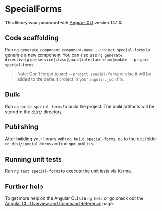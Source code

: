 # SpecialForms

This library was generated with [Angular CLI](https://github.com/angular/angular-cli) version 14.1.0.

## Code scaffolding

Run `ng generate component component-name --project special-forms` to generate a new component. You can also use `ng generate directive|pipe|service|class|guard|interface|enum|module --project special-forms`.
> Note: Don't forget to add `--project special-forms` or else it will be added to the default project in your `angular.json` file. 

## Build

Run `ng build special-forms` to build the project. The build artifacts will be stored in the `dist/` directory.

## Publishing

After building your library with `ng build special-forms`, go to the dist folder `cd dist/special-forms` and run `npm publish`.

## Running unit tests

Run `ng test special-forms` to execute the unit tests via [Karma](https://karma-runner.github.io).

## Further help

To get more help on the Angular CLI use `ng help` or go check out the [Angular CLI Overview and Command Reference](https://angular.io/cli) page.

